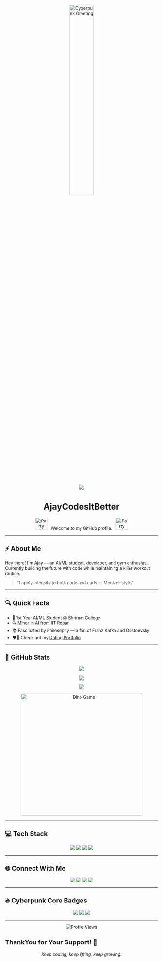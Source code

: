 <p align="center">
  <img src="https://user-images.githubusercontent.com/74038190/226190894-18e959ba-d458-4a94-ac44-790190f2a947.gif" alt="Cyberpunk Greeting" width="40%" />
</p>




<!-- TYPING ANIMATION -->
<p align="center">
  <img src="https://readme-typing-svg.demolab.com?font=Fira+Code&size=24&pause=1000&color=00F0FF&center=true&vCenter=true&width=600&lines=AI%2FML+Student;Mike+Mentzer+Lifter+%7C+Heavy+Duty+Fan;AjayCodesItBetter+is+Live+and+Learning!" />
</p>

<!-- HEADER TITLE -->
<h1 align="center">AjayCodesItBetter</h1>
<p align="center">
  <img src="https://user-images.githubusercontent.com/74038190/213844263-a8897a51-32f4-4b3b-b5c2-e1528b89f6f3.png" alt="Party Popper" width="40px" style="margin-right: 8px;">
  Welcome to my GitHub profile.
  <img src="https://user-images.githubusercontent.com/74038190/213844263-a8897a51-32f4-4b3b-b5c2-e1528b89f6f3.png" alt="Party Popper" width="40px" style="margin-left: 8px;">
</p>

---

## ⚡ About Me  
Hey there! I'm Ajay — an AI/ML student, developer, and gym enthusiast. Currently building the future with code while maintaining a killer workout routine.

> "I apply intensity to both code and curls — Mentzer style."

---

## 🔍 Quick Facts
- 🧠 1st Year AI/ML Student @ Shriram College  
- 🔍 Minor in AI from IIT Ropar  
- 📚 Fascinated by Philosophy — a fan of Franz Kafka and Dostoevsky   
- ❤‍🔥 Check out my [Dating Portfolio](https://ajaydoesitbetter.netlify.app)  

---

## 🚀 GitHub Stats

<p align="center">
  <img src="https://github-readme-stats.vercel.app/api?username=ajaycodesitbetter&show_icons=true&theme=tokyonight" />
</p>
<p align="center">
  <img src="https://github-readme-streak-stats.herokuapp.com/?user=ajaycodesitbetter&theme=tokyonight" />
</p>
<p align="center">
  <img src="https://github-readme-stats.vercel.app/api/top-langs/?username=ajaycodesitbetter&layout=compact&theme=tokyonight" />
</p>
<p align="center">
  <img src="https://user-images.githubusercontent.com/74038190/212284136-03988914-d899-44b4-b1d9-4eeccf656e44.gif" alt="Dino Game" width="400" />
</p>

---


## 💻 Tech Stack

<p align="center">
  <img src="https://img.shields.io/badge/C++-00599C?style=for-the-badge&logo=cplusplus&logoColor=white"/>
  <img src="https://img.shields.io/badge/Python-FFD43B?style=for-the-badge&logo=python&logoColor=blue"/>
  <img src="https://img.shields.io/badge/Firebase-ffca28?style=for-the-badge&logo=firebase&logoColor=black"/>
  <img src="https://img.shields.io/badge/TensorFlow-FF6F00?style=for-the-badge&logo=tensorflow&logoColor=white"/>
</p>

---

## 🌐 Connect With Me

<p align="center">
  <a href="https://www.linkedin.com/in/hot-ajaymathuriya"><img src="https://img.shields.io/badge/LinkedIn-hot--ajaymathuriya-0077B5?style=for-the-badge&logo=linkedin&logoColor=white"/></a>
  <a href="https://www.instagram.com/simplemancomplexmind"><img src="https://img.shields.io/badge/Instagram-simplemancomplexmind-E4405F?style=for-the-badge&logo=instagram&logoColor=white"/></a>
  <a href="https://www.snapchat.com/add/seekin4reality"><img src="https://img.shields.io/badge/Snap-seekin4reality-FFFC00?style=for-the-badge&logo=snapchat&logoColor=black"/></a>
  <a href="mailto:ajaymathuriya@protonmail.com"><img src="https://img.shields.io/badge/Email-ajaymathuriya@protonmail.com-8B89CC?style=for-the-badge&logo=protonmail&logoColor=white"/></a>
</p>

---

## 🔥 Cyberpunk Core Badges

<p align="center">
  <img src="https://img.shields.io/badge/Gym%20Warrior-Heavy%20Duty%20Style-%23FF007F" />
  <img src="https://img.shields.io/badge/Cyberpunk-Vibes-%2300FFFF" />
  <img src="https://img.shields.io/badge/AI%2FML-Explorer-%23FF00FF" />
</p>

---

<p align="center">
  <img src="https://komarev.com/ghpvc/?username=ajaycodesitbetter&label=Profile+Views" alt="Profile Views" />
</p>



## ThankYou for Your Support! 🙏

<p align="center">
  <em>Keep coding, keep lifting, keep growing.</em>
</p>
